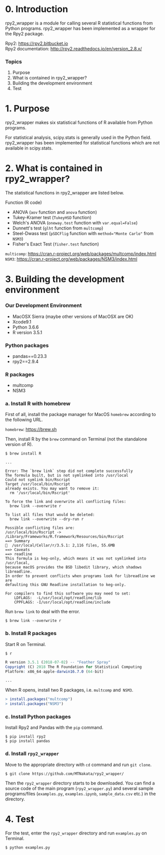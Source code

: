 # 0. Introduction

rpy2_wrapper is a module for calling several R statistical functions from Python programs. rpy2_wrapper has been implemented as a wrapper for the Rpy2 package.

Rpy2: https://rpy2.bitbucket.io  
Rpy2 documentation: http://rpy2.readthedocs.io/en/version_2.8.x/

### Topics

1. Purpose
2. What is contained in rpy2_wrapper?
3. Building the development environment
4. Test

# 1. Purpose

rpy2_wrapper makes six statistical functions of R available from Python programs.

For statistical analysis, scipy.stats is generally used in the Python field. rpy2_wrapper has been implemented for statistical functions which are not available in scipy.stats.

# 2. What is contained in rpy2_wrapper?

The statistical functions in rpy2_wrapper are listed below.

Function (R code)

- ANOVA (`aov` function and `anova` function)
- Tukey-Kramer test (`TukeyHSD` function)
- Welch's ANOVA (`oneway.test` function with `var.equal=False`)
- Dunnett's test (`glht` function from `multcomp`)
- Steel-Dwass test (`pSDCFlig` function with `method="Monte Carlo"` from `NSM3`)
- Fisher's Exact Test (`fisher.test` function)

`multicomp`: https://cran.r-project.org/web/packages/multcomp/index.html  
`NSM3`: https://cran.r-project.org/web/packages/NSM3/index.html

# 3. Building the development environment

### Our Development Environment

- MacOSX Sierra (maybe other versions of MacOSX are OK)
- Xcode9.1
- Python 3.6.6
- R version 3.5.1

### Python packages

- pandas==0.23.3
- rpy2==2.9.4

### R packages

- multcomp
- NSM3

### a. Install R with homebrew

First of all, install the package manager for MacOS `homebrew` according to the following URL.

`homebrew`: https://brew.sh

Then, install R by the `brew` command on Terminal (not the standalone version of R).

```
$ brew install R
```
```
...

Error: The `brew link` step did not complete successfully
The formula built, but is not symlinked into /usr/local
Could not symlink bin/Rscript
Target /usr/local/bin/Rscript
already exists. You may want to remove it:
  rm '/usr/local/bin/Rscript'

To force the link and overwrite all conflicting files:
  brew link --overwrite r

To list all files that would be deleted:
  brew link --overwrite --dry-run r

Possible conflicting files are:
/usr/local/bin/Rscript -> /Library/Frameworks/R.framework/Resources/bin/Rscript
==> Summary
🍺  /usr/local/Cellar/r/3.5.1: 2,116 files, 55.6MB
==> Caveats
==> readline
This formula is keg-only, which means it was not symlinked into /usr/local,
because macOS provides the BSD libedit library, which shadows libreadline.
In order to prevent conflicts when programs look for libreadline we are
defaulting this GNU Readline installation to keg-only.

For compilers to find this software you may need to set:
    LDFLAGS:  -L/usr/local/opt/readline/lib
    CPPFLAGS: -I/usr/local/opt/readline/include
```

Run `brew link` to deal with the error.

```
$ brew link --overwrite r
```

### b. Install R packages

Start R on Terminal.

```
$ r
```
```r
R version 3.5.1 (2018-07-02) -- "Feather Spray"
Copyright (C) 2018 The R Foundation for Statistical Computing
Platform: x86_64-apple-darwin16.7.0 (64-bit)

...
```
When R opens, install two R packages, i.e. `multcomp` and` NSM3`.

```r
> install.packages("multcomp")
> install.packages("NSM3")
```

### c. Install Python packages

Install Rpy2 and Pandas with the `pip` command.

```
$ pip install rpy2
$ pip install pandas
```

### d. Install `rpy2_wrapper`

Move to the appropriate directory with `cd` command and run `git clone`.

```
$ git clone https://github.com/MTNakata/rpy2_wrapper/
```

Then the `rpy2_wrapper` directory starts to be downloaded. You can find a source code of the main program (`rpy2_wrapper.py`) and several sample programs/files (`examples.py`, `examples.ipynb`, `sample_data.csv` etc.) in the directory.

# 4. Test

For the test, enter the `rpy2_wrapper` directory and run `examples.py` on Terminal.

```
$ python examples.py
```
